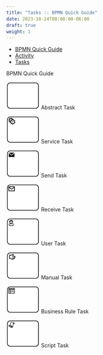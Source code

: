 ```yaml
---
title: "Tasks :: BPMN Quick Guide"
date: 2023-10-24T00:00:00-06:00
draft: true
weight: 1
---
```


*   [BPMN Quick Guide](https://www.bpmnquickguide.com/quickguide/bpmn-quick-guide/bpmn-quick-guide.html)
*   [Activity](https://www.bpmnquickguide.com/quickguide/bpmn-quick-guide/activity.html)
*   [Tasks](https://www.bpmnquickguide.com/quickguide/bpmn-quick-guide/tasks.html)

BPMN Quick Guide

![tasks 1](Tasks%20%20BPMN%20Quick%20Guide/tasks-1.png) Abstract Task

![tasks 2](Tasks%20%20BPMN%20Quick%20Guide/tasks-2.png) Service Task

![tasks 3](Tasks%20%20BPMN%20Quick%20Guide/tasks-3.png) Send Task

![tasks 4](Tasks%20%20BPMN%20Quick%20Guide/tasks-4.png) Receive Task

![tasks 5](Tasks%20%20BPMN%20Quick%20Guide/tasks-5.png) User Task

![tasks 6](Tasks%20%20BPMN%20Quick%20Guide/tasks-6.png) Manual Task

![tasks 7](Tasks%20%20BPMN%20Quick%20Guide/tasks-7.png) Business Rule Task

![tasks 8](Tasks%20%20BPMN%20Quick%20Guide/tasks-8.png) Script Task
